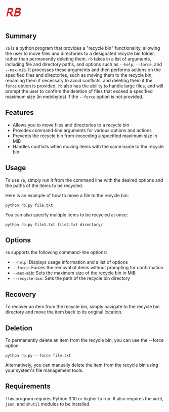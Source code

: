 # <img src="rb.png">

## Summary
`rb` is a python program that provides a "recycle bin" functionality, allowing the user to move files and directories to a designated recycle bin folder, rather than permanently deleting them. `rb` takes in a list of arguments, including file and directory paths, and options such as `--help`, `--force`, and `--max-mib`. It processes these arguments and then performs actions on the specified files and directories, such as moving them to the recycle bin, renaming them if necessary to avoid conflicts, and deleting them if the `--force` option is provided. `rb` also has the ability to handle large files, and will prompt the user to confirm the deletion of files that exceed a specified maximum size (in mebibytes) if the `--force` option is not provided.

## Features
- Allows you to move files and directories to a recycle bin
- Provides command-line arguments for various options and actions
- Prevents the recycle bin from exceeding a specified maximum size in MiB
- Handles conflicts when moving items with the same name to the recycle bin

## Usage
To use `rb`, simply run it from the command line with the desired options and the paths of the items to be recycled.

Here is an example of how to move a file to the recycle bin:

    python rb.py file.txt

You can also specify multiple items to be recycled at once:

    python rb.py file1.txt file2.txt directory/

## Options
`rb` supports the following command-line options:

- `--help`: Displays usage information and a list of options
- `--force`: Forces the removal of items without prompting for confirmation
- `--max-mib`: Sets the maximum size of the recycle bin in MiB
- `--recycle-bin`: Sets the path of the recycle bin directory

## Recovery
To recover an item from the recycle bin, simply navigate to the recycle bin directory and move the item back to its original location.

## Deletion
To permanently delete an item from the recycle bin, you can use the --force option:

    python rb.py --force file.txt

Alternatively, you can manually delete the item from the recycle bin using your system's file management tools.

## Requirements
This program requires Python 3.10 or higher to run. It also requires the `uuid`, `json`, and `shutil` modules to be installed.